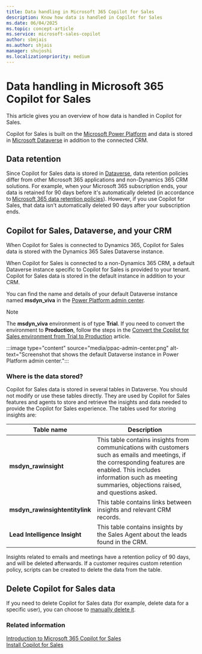 ```yaml
---
title: Data handling in Microsoft 365 Copilot for Sales 
description: Know how data is handled in Copilot for Sales 
ms.date: 06/04/2025
ms.topic: concept-article
ms.service: microsoft-sales-copilot
author: sbmjais
ms.author: shjais
manager: shujoshi
ms.localizationpriority: medium
---
```


# Data handling in Microsoft 365 Copilot for Sales 

This article gives you an overview of how data is handled in Copilot for Sales.

Copilot for Sales is built on the [Microsoft Power Platform](https://powerplatform.microsoft.com/) and data is stored in [Microsoft Dataverse](/powerapps/maker/common-data-service/data-platform-intro) in addition to the connected CRM.

## Data retention

Since Copilot for Sales data is stored in [Dataverse](/powerapps/maker/common-data-service/data-platform-intro), data retention policies differ from other Microsoft 365 applications and non-Dynamics 365 CRM solutions. For example, when your Microsoft 365 subscription ends, your data is retained for 90 days before it's automatically deleted (in accordance to [Microsoft 365 data retention policies](/microsoft-365/compliance/retention-policies)). However, if you use Copilot for Sales, that data isn't automatically deleted 90 days after your subscription ends.  

## Copilot for Sales, Dataverse, and your CRM

When Copilot for Sales is connected to Dynamics 365, Copilot for Sales data is stored with the Dynamics 365 Sales Dataverse instance.

When Copilot for Sales is connected to a non-Dynamics 365 CRM, a default Dataverse instance specific to Copilot for Sales is provided to your tenant. Copilot for Sales data is stored in the default instance in addition to your CRM.

You can find the name and details of your default Dataverse instance named **msdyn_viva** in the [Power Platform admin center](https://admin.powerplatform.microsoft.com/).

> [!NOTE]
> The **msdyn_viva** environment is of type **Trial**. If you need to convert the environment to **Production**, follow the steps in the [Convert the Copilot for Sales environment from Trial to Production](convert-trial-prod.md) article.

:::image type="content" source="media/ppac-admin-center.png" alt-text="Screenshot that shows the default Dataverse instance in Power Platform admin center.":::

### Where is the data stored?

Copilot for Sales data is stored in several tables in Dataverse. You should not modify or use these tables directly. They are used by Copilot for Sales features and agents to store and retrieve the insights and data needed to provide the Copilot for Sales experience. The tables used for storing insights are:

|Table name|Description|
|---|---|
|**msdyn_rawinsight**|This table contains insights from communications with customers such as emails and meetings, if the corresponding features are enabled. This includes information such as meeting summaries, objections raised, and questions asked.|
|**msdyn_rawinsightentitylink**|This table contains links between insights and relevant CRM records.|
|**Lead Intelligence Insight**|This table contains insights by the Sales Agent about the leads found in the CRM.|

Insights related to emails and meetings have a retention policy of 90 days, and will be deleted afterwards. If a customer requires custom retention policy, scripts can be created to delete the data from the table.

## Delete Copilot for Sales data

If you need to delete Copilot for Sales data (for example, delete data for a specific user), you can choose to [manually delete it](/power-platform/admin/remove-user-personal-data).

### Related information

[Introduction to Microsoft 365 Copilot for Sales](introduction.md)<br>
[Install Copilot for Sales](install-viva-sales.md)
